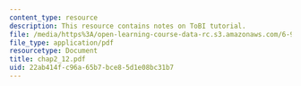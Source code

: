 ```yaml
---
content_type: resource
description: This resource contains notes on ToBI tutorial.
file: /media/https%3A/open-learning-course-data-rc.s3.amazonaws.com/6-911-transcribing-prosodic-structure-of-spoken-utterances-with-tobi-january-iap-2006/22ab414fc96a65b7bce85d1e08bc31b7_chap2_12.pdf
file_type: application/pdf
resourcetype: Document
title: chap2_12.pdf
uid: 22ab414f-c96a-65b7-bce8-5d1e08bc31b7
---
```


